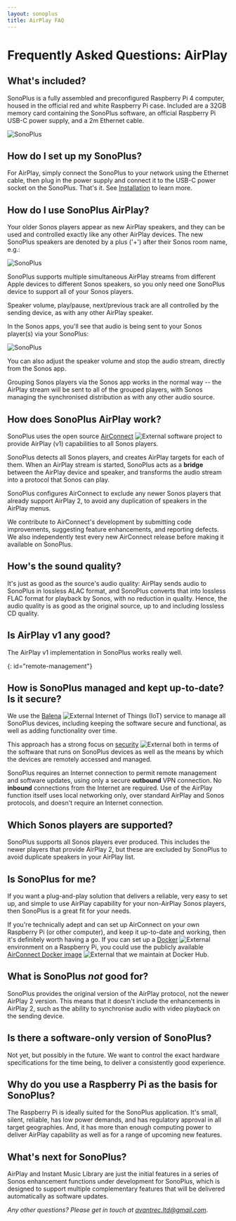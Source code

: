 ```yaml
---
layout: sonoplus
title: AirPlay FAQ
---
```


# Frequently Asked Questions: AirPlay

## What's included?

SonoPlus is a fully assembled and preconfigured Raspberry Pi 4 computer, housed in the official red and white Raspberry Pi case. Included are a 32GB memory card containing the SonoPlus software, an official Raspberry Pi USB-C power supply, and a 2m Ethernet cable.

![SonoPlus](/images/20190831-DSC_8919-PClr-2.jpg)

## How do I set up my SonoPlus?

For AirPlay, simply connect the SonoPlus to your network using the Ethernet cable, then plug in the power supply and connect it to the USB-C power socket on the SonoPlus. That's it.  See [Installation](installation) to learn more.

## How do I use SonoPlus AirPlay?

Your older Sonos players appear as new AirPlay speakers, and they can be used and controlled exactly like any other AirPlay devices. The new SonoPlus speakers are denoted by a plus ('+') after their Sonos room name, e.g.:

![SonoPlus](/images/AirPlayMenu_Smaller.png)

SonoPlus supports multiple simultaneous AirPlay streams from different Apple devices to different Sonos speakers, so you only need one SonoPlus device to support all of your Sonos players.

Speaker volume, play/pause, next/previous track are all controlled by the sending device, as with any other AirPlay speaker.

In the Sonos apps, you'll see that audio is being sent to your Sonos player(s) via your SonoPlus:

![SonoPlus](/images/SonosAppView_Smaller.png)

You can also adjust the speaker volume and stop the audio stream, directly from the Sonos app.

Grouping Sonos players via the Sonos app works in the normal way -- the AirPlay stream will be sent to all of the grouped players, with Sonos managing the synchronised distribution as with any other audio source.

## How does SonoPlus AirPlay work?

SonoPlus uses the open source [AirConnect](https://github.com/philippe44/AirConnect) ![External](/images/external_link.png) software project to provide AirPlay (v1) capabilities to all Sonos players.

SonoPlus detects all Sonos players, and creates AirPlay targets for each of them. When an AirPlay stream is started, SonoPlus acts as a **bridge** between the AirPlay device and speaker, and transforms the audio stream into a protocol that Sonos can play.

SonoPlus configures AirConnect to exclude any newer Sonos players that already support AirPlay 2, to avoid any duplication of speakers in the AirPlay menus.

We contribute to AirConnect's development by submitting code improvements, suggesting feature enhancements, and reporting defects. We also independently test every new AirConnect release before making it available on SonoPlus.

## How's the sound quality?

It's just as good as the source's audio quality: AirPlay sends audio to SonoPlus in lossless ALAC format, and SonoPlus converts that into lossless FLAC format for playback by Sonos, with no reduction in quality. Hence, the audio quality is as good as the original source, up to and including lossless CD quality.

## Is AirPlay v1 any good?

The AirPlay v1 implementation in SonoPlus works really well.

{: id="remote-management"}
## How is SonoPlus managed and kept up-to-date? Is it secure?

We use the [Balena](https://www.balena.io) ![External](/images/external_link.png) Internet of Things (IoT) service to manage all SonoPlus devices, including keeping the software secure and functional, as well as adding functionality over time.

This approach has a strong focus on [security](https://www.balena.io/docs/learn/welcome/security/) ![External](/images/external_link.png) both in terms of the software that runs on SonoPlus devices as well as the means by which the devices are remotely accessed and managed.

SonoPlus requires an Internet connection to permit remote management and software updates, using only a secure **outbound** VPN connection. No **inbound** connections from the Internet are required. Use of the AirPlay function itself uses local networking only, over standard AirPlay and Sonos protocols, and doesn't require an Internet connection.

## Which Sonos players are supported?

SonoPlus supports all Sonos players ever produced. This includes the newer players that provide AirPlay 2, but these are excluded by SonoPlus to avoid duplicate speakers in your AirPlay list.

## Is SonoPlus for me?

If you want a plug-and-play solution that delivers a reliable, very easy to set up, and simple to use AirPlay capability for your non-AirPlay Sonos players, then SonoPlus is a great fit for your needs. 

If you're technically adept and can set up AirConnect on your own Raspberry Pi (or other computer), and keep it up-to-date and working, then it's definitely worth having a go. If you can set up a [Docker](https://blog.docker.com/2019/03/happy-pi-day-docker-raspberry-pi/) ![External](/images/external_link.png) environment on a Raspberry Pi, you could use the publicly available [AirConnect Docker image](https://hub.docker.com/r/psychlist/docker-airconnect-arm) ![External](/images/external_link.png) that we maintain at Docker Hub.

## What is SonoPlus *not* good for?

SonoPlus provides the original version of the AirPlay protocol, not the newer AirPlay 2 version. This means that it doesn't include the enhancements in AirPlay 2, such as the ability to synchronise audio with video playback on the sending device.

## Is there a software-only version of SonoPlus?

Not yet, but possibly in the future. We want to control the exact hardware specifications for the time being, to deliver a consistently good experience.

## Why do you use a Raspberry Pi as the basis for SonoPlus?

The Raspberry Pi is ideally suited for the SonoPlus application. It's small, silent, reliable, has low power demands, and has regulatory approval in all target geographies. And, it has more than enough computing power to deliver AirPlay capability as well as for a range of upcoming new features.

## What's next for SonoPlus?

AirPlay and Instant Music Library are just the initial features in a series of Sonos enhancement functions under development for SonoPlus, which is designed to support multiple complementary features that will be delivered automatically as software updates.

*Any other questions? Please get in touch at <a href="mailto:avantrec.ltd@gmail.com">avantrec.ltd@gmail.com</a>*.
